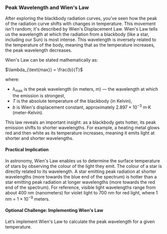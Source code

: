 ### Peak Wavelength and Wien's Law

After exploring the blackbody radiation curves, you've seen how the peak of the radiation curve shifts with changes in temperature. This movement isn't random; it's described by Wien's Displacement Law. Wien's Law tells us the wavelength at which the radiation from a blackbody (like a star, including our Sun) is most intense. This wavelength is inversely related to the temperature of the body, meaning that as the temperature increases, the peak wavelength decreases.

Wien's Law can be stated mathematically as:

$\lambda_{\text{max}} = \frac{b}{T}$

where:
- $\lambda_{\text{max}}$ is the peak wavelength (in meters, m) — the wavelength at which the emission is strongest,
- $T$ is the absolute temperature of the blackbody (in Kelvin),
- $b$ is Wien's displacement constant, approximately $2.897 \times 10^{-3}$ m·K (meter-Kelvin).

This law reveals an important insight: as a blackbody gets hotter, its peak emission shifts to shorter wavelengths. For example, a heating metal glows red and then white as its temperature increases, meaning it emits light at shorter and shorter wavelengths.

#### Practical Implication

In astronomy, Wien's Law enables us to determine the surface temperature of stars by observing the colour of the light they emit. The colour of a star is directly related to its wavelength. A star emitting peak radiation at shorter wavelengths (more towards the blue end of the spectrum) is hotter than a star emitting peak radiation at longer wavelengths (more towards the red end of the spectrum). For reference, visible light wavelengths range from about 400 nm (nanometers) for violet light to 700 nm for red light, where 1 nm = $1 \times 10^{-9}$ meters.

#### Optional Challenge: Implementing Wien's Law

Let’s implement Wien's Law to calculate the peak wavelength for a given temperature.